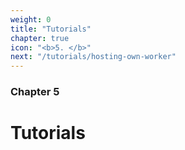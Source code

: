 ```yaml
---
weight: 0
title: "Tutorials"
chapter: true
icon: "<b>5. </b>"
next: "/tutorials/hosting-own-worker"
---
```


### Chapter 5

# Tutorials
